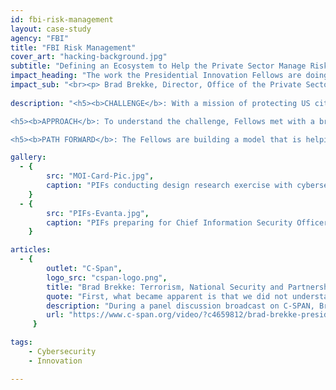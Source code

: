 ```yaml
---
id: fbi-risk-management
layout: case-study
agency: "FBI"
title: "FBI Risk Management"
cover_art: "hacking-background.jpg"
subtitle: "Defining an Ecosystem to Help the Private Sector Manage Risk and Mitigate Threats"
impact_heading: "The work the Presidential Innovation Fellows are doing on this initiative of risk management and threat prevention is challenging conventional wisdom at the FBI in terms of our role, and in how we should measure success as we help protect the private sector and the US Economy.<br>"
impact_sub: "<br><p> Brad Brekke, Director, Office of the Private Sector, Federal Bureau of Investigation</p>"
  
description: "<h5><b>CHALLENGE</b>: With a mission of protecting US citizens, the Federal Bureau of Investigation is continually faced with a wide range of threats, from terrorism to active shooters to the increasing threat of cyber crime. Part of the FBI’s mission is also to protect private sector companies and the US Economy. In collaboration with the FBI, the Presidential Innovation Fellows focused on the challenge of defining an ecosystem to help the private sector manage risk and mitigate threats, as part of the overall strategy to protect the US economy.</h5>

<h5><b>APPROACH</b>: To understand the challenge, Fellows met with a broad range of stakeholders in private sector companies—those on the front lines who are responsible for preventing attacks—to see firsthand the challenges that they face. These included Chief Information and Security Officers, intelligence analysts, network defenders and general security staff. Additionally, they met with threat management working groups, thought leaders in academia, FBI senior leadership and field agents. Across all of these stakeholders, they surfaced the underlying dynamics in preventing threats, and the needs and opportunities for what effective risk management should look like.</h5>

<h5><b>PATH FORWARD</b>: The Fellows are building a model that is helping both the FBI and the private sector more effectively manage risk. They identified key characteristics and the conditions required for effective risk management. They developed foundational principles that have a tectonic shift in how the FBI engages the private sector. Perhaps most importantly, the Fellows are helping to drive culture change within the FBI, with support from FBI senior leadership to the Field Office level.</h5>"

gallery:
  - { 
        src: "MOI-Card-Pic.jpg", 
        caption: "PIFs conducting design research exercise with cybersecurity users to understand the types of models that are most effective in information sharing and threat prevention." 
    }
  - { 
        src: "PIFs-Evanta.jpg", 
        caption: "PIFs preparing for Chief Information Security Officer (CISO) conference in Los Angeles." 
    }

articles: 
  - { 
        outlet: "C-Span", 
        logo_src: "cspan-logo.png", 
        title: "Brad Brekke: Terrorism, National Security and Partnerships Panel Discussion, October 20, 2016", 
        quote: "First, what became apparent is that we did not understand the private sector well. For us to engage beyond transactional events, we need to know each other better. The second principle is finding mutual benefit. As the Presidential Innovation Fellows put it, ‘Measure value, not investigations.’... what is the value proposition for engagement with the private sector. Which then, now that you’ve identified how you work together, you move from information sharing to collaboration. And by collaboration it means, the third principle, you have to co-create the solution, which is a shift culturally. We like the control, we like to dictate what happens, but we’re looking at how do we do that with the private sector. How do we co-create their solution, and quite frankly it actually works better the iterations we've tried.",
        description: "During a panel discussion broadcast on C-SPAN, Brad Brekke, Director, Office of Private Sector from the FBI, talks about key principles the Presidential Innovation Fellows developed as part of the initiative they are driving forward.", 
        url: "https://www.c-span.org/video/?c4659812/brad-brekke-presidential-innovation-fellows" 
     }

tags:
    - Cybersecurity
    - Innovation

---
```

